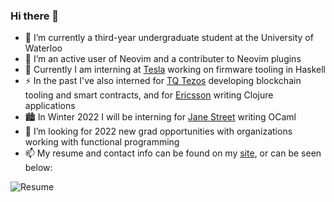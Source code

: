 ### Hi there 👋

- 🌱 I’m currently a third-year undergraduate student at the University of Waterloo
- 🤔 I’m an active user of Neovim and a contributer to Neovim plugins
- 🔭 Currently I am interning at [Tesla](https://www.tesla.com/) working on firmware tooling in Haskell
- ⚡ In the past I've also interned for [TQ Tezos](https://tqtezos.com/) developing blockchain tooling and smart contracts, and for [Ericsson](https://www.ericsson.com/) writing Clojure applications
- 🏙️ In Winter 2022 I will be interning for [Jane Street](https://www.janestreet.com/) writing OCaml
- 👯 I’m looking for 2022 new grad opportunities with organizations working with functional programming
- 📫 My resume and contact info can be found on my [site](https://simonzeng.com), or can be seen below:

![Resume](https://simonzeng.com/resume/Zeng_Simon_Resume.png)
